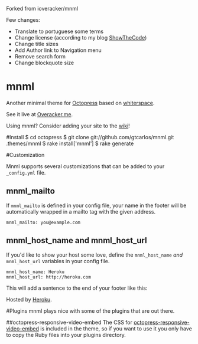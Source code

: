 Forked from ioveracker/mnml

Few changes:
- Translate to portuguese some terms
- Change license (according to my blog [ShowTheCode](http://www.showthecode.com.br))
- Change title sizes
- Add Author link to Navigation menu
- Remove search form
- Change blockquote size

mnml
====

Another minimal theme for [Octopress](http://octopress.org) based on [whiterspace](https://github.com/mjhea0/whiterspace).

See it live at [Overacker.me](http://overacker.me).

Using mnml?  Consider adding your site to the [wiki](https://github.com/ioveracker/mnml/wiki)!

#Install
    $ cd octopress
    $ git clone git://github.com/gtcarlos/mnml.git .themes/mnml
    $ rake install['mnml']
    $ rake generate
    
#Customization

Mnml supports several customizations that can be added to your `_config.yml` file.

## mnml_mailto
If `mnml_mailto` is defined in your config file, your name in the footer will be automatically wrapped in a mailto tag with the given address.

    mnml_mailto: you@example.com
    
## mnml_host_name and mnml_host_url
If you'd like to show your host some love, define the `mnml_host_name` *and* `mnml_host_url` variables in your config file.

    mnml_host_name: Heroku
    mnml_host_url: http://heroku.com
    
This will add a sentence to the end of your footer like this:

Hosted by [Heroku](http://heroku.com).

#Plugins
mnml plays nice with some of the plugins that are out there.

##octopress-responsive-video-embed
The CSS for [octopress-responsive-video-embed](https://github.com/optikfluffel/octopress-responsive-video-embed) is included in the theme, so if you want to use it you only have to copy the Ruby files into your plugins directory.
